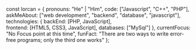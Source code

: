 const lorcan = { 
      pronouns: "He" | "Him", 
      code: ["Javascript", "C++", "PHP"], 
      askMeAbout: ["web development", "backend", "database", "javascript"], 
      technologies: { 
          backEnd: [PHP, JavaScript],  
          frontend: [HTML5, CSS3, JavaScript], 
          databases: ["MySql"]
    },
          currentFocus: "No Focus point at this time", funFact: "There are two ways to write error-free programs; only the third one works" 
};
